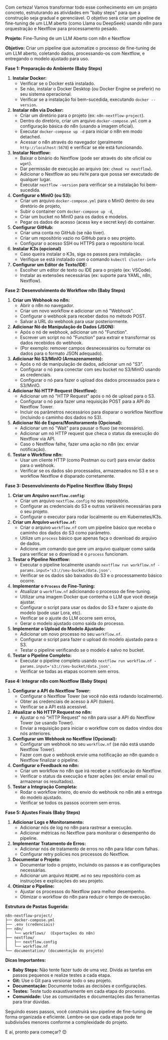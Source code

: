Com certeza! Vamos transformar todo esse conhecimento em um projeto concreto, estruturando as atividades em "baby steps" para que a construção seja gradual e gerenciável. O objetivo será criar um pipeline de fine-tuning de um LLM aberto (como Llama ou DeepSeek) usando n8n para orquestração e Nextflow para processamento pesado.

**Projeto:** Fine-Tuning de um LLM Aberto com n8n e Nextflow

**Objetivo:** Criar um pipeline que automatize o processo de fine-tuning de um LLM aberto, coletando dados, processando-os com Nextflow, e entregando o modelo ajustado para uso.

**Fase 1: Preparação do Ambiente (Baby Steps)**

1.  **Instalar Docker:**
    *   Verificar se o Docker está instalado.
    *   Se não, instalar o Docker Desktop (ou Docker Engine se preferir) no seu sistema operacional.
    *   Verificar se a instalação foi bem-sucedida, executando `docker --version`.
2.  **Instalar n8n via Docker:**
    *   Criar um diretório para o projeto (ex: `n8n-nextflow-project`).
    *   Dentro do diretório, criar um arquivo `docker-compose.yml` com a configuração básica do n8n (usando a imagem oficial).
    *   Executar `docker-compose up -d` para iniciar o n8n em modo detached.
    *   Acessar o n8n através do navegador (geralmente `http://localhost:5678`) e verificar se ele está funcionando.
3.  **Instalar Nextflow:**
    *   Baixar o binário do Nextflow (pode ser através do site oficial ou `wget`).
    *   Dar permissão de execução ao arquivo (ex: `chmod +x nextflow`).
    *   Adicionar o Nextflow ao seu `PATH` para que possa ser executado de qualquer lugar.
    *   Executar `nextflow -version` para verificar se a instalação foi bem-sucedida.
4.  **Configurar o MinIO (ou S3):**
    *   Criar um arquivo `docker-compose.yml` para o MinIO dentro do seu diretório de projeto,
    *   Subir o container com `docker-compose up -d`,
    *   Criar um bucket no MinIO para os dados e modelos.
    *   Pegar os dados de acesso (acess key e secret key) do container.
5.  **Configurar GitHub:**
    *   Criar uma conta no GitHub (se não tiver).
    *   Criar um repositório vazio no GitHub para o seu projeto.
    *   Configurar o acesso SSH ou HTTPS para o repositório local.
6. **Instalar K3s (opcional)**
    * Caso queira instalar o K3s, siga os passos para instalação. 
    * Verifique se está instalado com o comando `kubectl cluster-info`
7. **Configurar um Editor de Texto/IDE:**
    *   Escolher um editor de texto ou IDE para o projeto (ex: VSCode).
    *   Instalar as extensões necessárias (ex: suporte para YAML, n8n, Nextflow).

**Fase 2: Desenvolvimento do Workflow n8n (Baby Steps)**

1.  **Criar um Webhook no n8n:**
    *   Abrir o n8n no navegador.
    *   Criar um novo workflow e adicionar um nó "Webhook".
    *   Configurar o webhook para receber dados no método POST.
    *   Salvar a URL do webhook para usar posteriormente.
2.  **Adicionar Nó de Manipulação de Dados (JSON):**
    *   Após o nó de webhook, adicionar um nó "Function".
    *   Escrever um script no nó "Function" para extrair e transformar os dados recebidos do webhook.
    *   (Por exemplo: remover campos desnecessários ou formatar os dados para o formato JSON adequado).
3.  **Adicionar Nó S3/MinIO (Armazenamento):**
    *   Após o nó de manipulação de dados, adicionar um nó "S3".
    *   Configurar o nó para conectar com seu bucket no S3/MinIO usando as credenciais.
    *   Configurar o nó para fazer o upload dos dados processados para o S3/MinIO.
4.  **Adicionar Nó HTTP Request (Nextflow):**
    *   Adicionar um nó "HTTP Request" após o nó de upload para o S3.
    *   Configurar o nó para fazer uma requisição POST para a API do Nextflow Tower.
    *   Incluir os parâmetros necessários para disparar o workflow Nextflow (incluindo o caminho dos dados no S3).
5. **Adicionar Nó de Espera/Monitoramento (Opcional):**
    *   Adicionar um nó "Wait" para pausar o fluxo (se necessário).
    *   Adicionar um nó HTTP request que checa o status da execução do Nextflow via API.
    *   Caso o Nextflow falhe, fazer uma ação no n8n (ex: enviar notificação).
6.  **Testar o Workflow n8n:**
    *   Usar um cliente HTTP (como Postman ou curl) para enviar dados para o webhook.
    *   Verificar se os dados são processados, armazenados no S3 e se o workflow Nextflow é disparado corretamente.

**Fase 3: Desenvolvimento do Pipeline Nextflow (Baby Steps)**

1.  **Criar um Arquivo `nextflow.config`:**
    *   Criar um arquivo `nextflow.config` no seu repositório.
    *   Configurar as credenciais do S3 e outras variáveis necessárias para o seu projeto.
    *   Configurar o executor para rodar localmente ou em Kubernetes/K3s.
2.  **Criar um Arquivo `workflow.nf`:**
    *   Criar o arquivo `workflow.nf` com um pipeline básico que receba o caminho dos dados do S3 como parâmetro.
    *   Utilize um `process` básico que apenas faça o download do arquivo de dados.
    *   Adicione um comando que gere um arquivo qualquer como saída para verificar se o download e o `process` funcionam.
3.  **Testar o Pipeline Nextflow:**
    *   Executar o pipeline localmente usando `nextflow run workflow.nf -params.input='s3://seu-bucket/data.json'`.
    *   Verificar se os dados são baixados do S3 e o processamento básico ocorre.
4.  **Implementar o `Process` de Fine-Tuning:**
    *   Atualizar o `workflow.nf` adicionando o processo de fine-tuning.
    *   Utilizar uma imagem Docker que contenha o LLM que você deseja ajustar.
    *   Configurar o script para usar os dados do S3 e fazer o ajuste do modelo (pode usar Lora, etc).
    *   Verificar se o ajuste do LLM ocorre sem erros,
    *   Gerar o modelo ajustado como saída do processo.
5.  **Implementar o Upload do Modelo Ajustado:**
    *   Adicionar um novo processo no seu `workflow.nf`.
    *   Configurar o script para fazer o upload do modelo ajustado para o S3.
    *   Testar o pipeline verificando se o modelo é salvo no bucket.
6. **Testar o Pipeline Completo:**
    *   Executar o pipeline completo usando `nextflow run workflow.nf -params.input='s3://seu-bucket/data.json'`.
    *   Verificar se todas as etapas ocorrem sem erros.

**Fase 4: Integrar n8n com Nextflow (Baby Steps)**

1.  **Configurar a API do Nextflow Tower:**
    *   Configurar o Nextflow Tower (se você não está rodando localmente).
    *   Obter as credenciais de acesso à API (token).
    *   Verificar se a API está acessível.
2.  **Atualizar o Nó HTTP Request no n8n:**
    *   Ajustar o nó "HTTP Request" no n8n para usar a API do Nextflow Tower (se usando Tower).
    *   Enviar a requisição para iniciar o workflow com os dados vindos dos nós anteriores.
3.  **Configurar um Webhook no Nextflow (Opcional):**
    *   Configurar um webhook no seu `workflow.nf` (se não está usando Nextflow Tower).
    *   Fazer com que o webhook envie uma notificação ao n8n quando o Nextflow finalizar o pipeline.
4.  **Configurar o Feedback no n8n:**
    *   Criar um workflow no n8n que irá receber a notificação do Nextflow.
    *   Verificar o status da execução e fazer ações (ex: enviar email ou armazenar os resultados).
5.  **Testar a Integração Completa:**
    *   Rodar o workflow inteiro, do envio do webhook no n8n até a entrega do modelo ajustado.
    *   Verificar se todos os passos ocorrem sem erros.

**Fase 5: Ajustes Finais (Baby Steps)**

1.  **Adicionar Logs e Monitoramento:**
    *   Adicionar nós de log no n8n para rastrear a execução.
    *   Adicionar métricas no Nextflow para monitorar o desempenho do pipeline.
2.  **Implementar Tratamento de Erros:**
    *   Adicionar nós de tratamento de erros no n8n para lidar com falhas.
    *   Configurar retry policies nos processos do Nextflow.
3.  **Documentar o Projeto:**
    *   Documentar todo o projeto, incluindo os passos e as configurações necessárias.
    *   Adicionar um arquivo `README.md` no seu repositório com as instruções e explicações do seu projeto.
4.  **Otimizar o Pipeline:**
    *   Ajustar os processos do Nextflow para melhor desempenho.
    *   Otimizar o workflow do n8n para reduzir o tempo de execução.

**Estrutura de Pastas Sugerida:**

```
n8n-nextflow-project/
├── docker-compose.yml
├── .env (credenciais)
├── n8n/
│   └── workflows/  (Exportações do n8n)
├── nextflow/
│   ├── nextflow.config
│   └── workflow.nf
└── documentation/ (documentação do projeto)
```

**Dicas Importantes:**

*   **Baby Steps:** Não tente fazer tudo de uma vez. Divida as tarefas em passos pequenos e realize testes a cada etapa.
*   **Git:** Use o Git para versionar todo o seu projeto.
*   **Documentação:** Documente todas as decisões e configurações.
*   **Testes:** Teste tudo exaustivamente em cada etapa do processo.
*   **Comunidade:** Use as comunidades e documentações das ferramentas para tirar dúvidas.

Seguindo esses passos, você construirá seu pipeline de fine-tuning de forma organizada e eficiente. Lembre-se que cada etapa pode ter subdivisões menores conforme a complexidade do projeto.

E aí, pronto para começar? 😊
